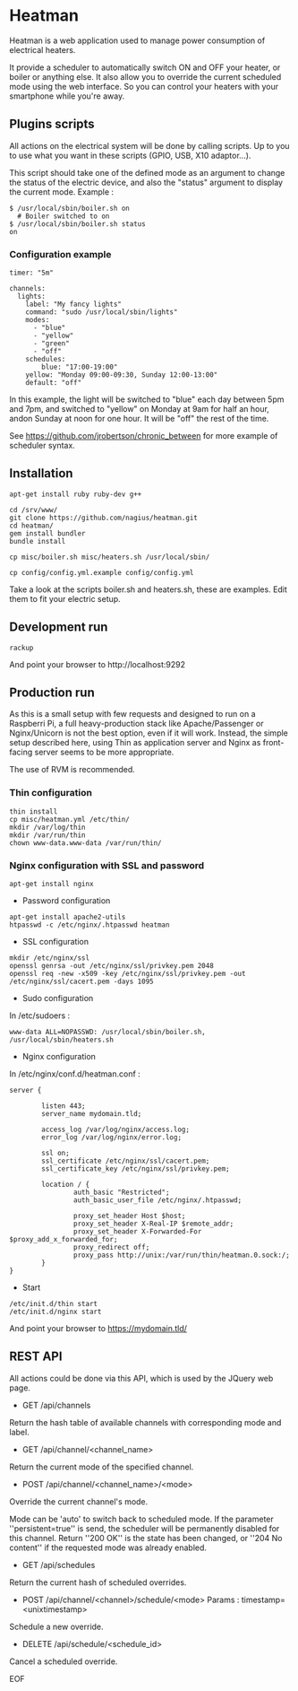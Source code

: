 Heatman
=======

Heatman is a web application used to manage power consumption of electrical heaters.

It provide a scheduler to automatically switch ON and OFF your heater, or boiler or anything else. It also allow you to override the current scheduled mode using the web interface. So you can control your heaters with your smartphone while you're away.

Plugins scripts
---------------

All actions on the electrical system will be done by calling scripts. Up to you to use what you want in these scripts (GPIO, USB, X10 adaptor...).

This script should take one of the defined mode as an argument to change the status of the electric device, and also the "status" argument to display the current mode. Example :


```
$ /usr/local/sbin/boiler.sh on
  # Boiler switched to on
$ /usr/local/sbin/boiler.sh status
on
```

### Configuration example

```
timer: "5m"

channels:
  lights:
    label: "My fancy lights"
    command: "sudo /usr/local/sbin/lights"
    modes:
      - "blue"
      - "yellow"
      - "green"
      - "off"
    schedules:
        blue: "17:00-19:00"
	yellow: "Monday 09:00-09:30, Sunday 12:00-13:00"
    default: "off"
```

In this example, the light will be switched to "blue" each day between 5pm and 7pm, and switched to "yellow" on Monday at 9am for half an hour, andon Sunday at noon for one hour. It will be "off" the rest of the time.

See https://github.com/jrobertson/chronic_between for more example of scheduler syntax.


Installation
------------

```
apt-get install ruby ruby-dev g++

cd /srv/www/
git clone https://github.com/nagius/heatman.git
cd heatman/
gem install bundler
bundle install

cp misc/boiler.sh misc/heaters.sh /usr/local/sbin/

cp config/config.yml.example config/config.yml
```

Take a look at the scripts boiler.sh and heaters.sh, these are examples. Edit them to fit your electric setup.


Development run
---------------

```
rackup
```

And point your browser to http://localhost:9292

Production run
--------------

As this is a small setup with few requests and designed to run on a Raspberri Pi, a full heavy-production stack like Apache/Passenger or Nginx/Unicorn is not the best option, even if it will work. Instead, the simple setup described here, using Thin as application server and Nginx as front-facing server seems to be more appropriate.

The use of RVM is recommended.

### Thin configuration

```
thin install
cp misc/heatman.yml /etc/thin/
mkdir /var/log/thin
mkdir /var/run/thin
chown www-data.www-data /var/run/thin/
```

### Nginx configuration with SSL and password

```
apt-get install nginx
```

* Password configuration

```
apt-get install apache2-utils
htpasswd -c /etc/nginx/.htpasswd heatman
```

* SSL configuration

```
mkdir /etc/nginx/ssl
openssl genrsa -out /etc/nginx/ssl/privkey.pem 2048
openssl req -new -x509 -key /etc/nginx/ssl/privkey.pem -out /etc/nginx/ssl/cacert.pem -days 1095
```

* Sudo configuration

In /etc/sudoers :

```
www-data ALL=NOPASSWD: /usr/local/sbin/boiler.sh, /usr/local/sbin/heaters.sh
```

* Nginx configuration

In /etc/nginx/conf.d/heatman.conf :

```
server {

        listen 443;
        server_name mydomain.tld;

        access_log /var/log/nginx/access.log;
        error_log /var/log/nginx/error.log;

        ssl on;
        ssl_certificate /etc/nginx/ssl/cacert.pem;
        ssl_certificate_key /etc/nginx/ssl/privkey.pem;

        location / {
                auth_basic "Restricted";
                auth_basic_user_file /etc/nginx/.htpasswd;

                proxy_set_header Host $host;
                proxy_set_header X-Real-IP $remote_addr;
                proxy_set_header X-Forwarded-For $proxy_add_x_forwarded_for;
                proxy_redirect off;
                proxy_pass http://unix:/var/run/thin/heatman.0.sock:/;
        }
}
```

* Start

```
/etc/init.d/thin start
/etc/init.d/nginx start
```

And point your browser to https://mydomain.tld/


REST API
--------

All actions could be done via this API, which is used by the JQuery web page.

* GET /api/channels

Return the hash table of available channels with corresponding mode and label.

* GET /api/channel/\<channel_name\>

Return the current mode of the specified channel.

* POST /api/channel/\<channel_name\>/\<mode\>

Override the current channel's mode. 

Mode can be 'auto' to switch back to scheduled mode.
If the parameter ''persistent=true'' is send, the scheduler will be permanently disabled for this channel.
Return ''200 OK'' is the state has been changed, or ''204 No content'' if the requested mode was already enabled.

* GET /api/schedules

Return the current hash of scheduled overrides.

* POST /api/channel/\<channel\>/schedule/\<mode\>
Params : timestamp=\<unixtimestamp\>

Schedule a new override.

* DELETE /api/schedule/\<schedule_id\>

Cancel a scheduled override.

EOF
